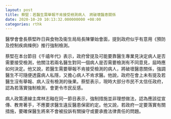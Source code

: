 ```yaml
---
layout: post
title: 蔡堅：若醫生需舉報不肯接受檢測病人　將破壞醫患關係
date: 2020-10-20 10:13:32.000000000 +08:00
categories: rthk
---
```


醫學會會長蔡堅昨日與食物及衞生局局長陳肇始會面，提到政府似乎有意用《預防及控制疾病條例》推行強制檢測。

蔡堅在本台節目《千禧年代》表示，政府曾提及可能要靠醫生專業見決定病人是否需要接受檢測，他關注若兩名醫生對同一個病人是否需要檢測有不同意見，屆時應如何決定。他又說，若醫生需要舉報不肯接受檢測的病人，將破壞醫患關係，強調醫生不可隨便透露病人私隱，又擔心病人不肯求醫。他說，政府在會上未有提及若醫生沒有舉報、病人沒有檢測的後果。蔡堅表示，現時大部分市民不太信任政府，認為若落實強制檢測，會更令市民反感。

病人政策連線主席林志釉在同一節目表示，強制措施並非理想做法，認為應該從宣傳、教育著手，不應要求醫生違反醫患保密約定。他又說，若政府一定要落實有關措施，要確保醫生將來不會被投訴有關操守或要承擔法律責任的問題。
